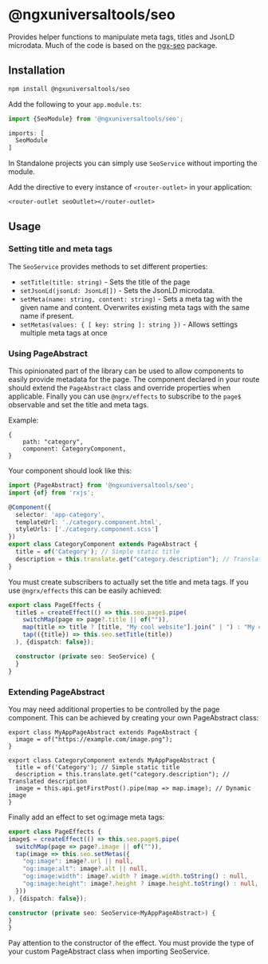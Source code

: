 # @ngxuniversaltools/seo

Provides helper functions to manipulate meta tags, titles and JsonLD microdata. Much of the code is based on
the [ngx-seo](https://github.com/samvloeberghs/kwerri-oss/tree/master/projects/ngx-seo) package.

## Installation

```bash
npm install @ngxuniversaltools/seo
```

Add the following to your `app.module.ts`:

```typescript
import {SeoModule} from '@ngxuniversaltools/seo';

imports: [
  SeoModule
]
```

In Standalone projects you can simply use `SeoService` without importing the module.

Add the directive to every instance of `<router-outlet>` in your application:
```
<router-outlet seoOutlet></router-outlet>
```

## Usage

### Setting title and meta tags

The `SeoService` provides methods to set different properties:

- `setTitle(title: string)` - Sets the title of the page
- `setJsonLd(jsonLd: JsonLd[])` - Sets the JsonLD microdata.
- `setMeta(name: string, content: string)` - Sets a meta tag with the given name and content. Overwrites existing meta
  tags with the same name if present.
- `setMetas(values: { [ key: string ]: string })` - Allows settings multiple meta tags at once

### Using PageAbstract

This opinionated part of the library can be used to allow components to easily provide metadata for the page. The
component
declared in your route should extend the `PageAbstract` class and override properties when applicable. Finally you can
use `@ngrx/effects` to subscribe to the `page$` observable and set the title and meta tags.

Example:

```
{
    path: "category",
    component: CategoryComponent,
}
```

Your component should look like this:

```typescript
import {PageAbstract} from '@ngxuniversaltools/seo';
import {of} from 'rxjs';

@Component({
  selector: 'app-category',
  templateUrl: './category.component.html',
  styleUrls: ['./category.component.scss']
})
export class CategoryComponent extends PageAbstract {
  title = of('Category'); // Simple static title
  description = this.translate.get("category.description"); // Translated description
}
```

You must create subscribers to actually set the title and meta tags. If you use `@ngrx/effects` this can be easily
achieved:

```typescript
export class PageEffects {
  title$ = createEffect(() => this.seo.page$.pipe(
    switchMap(page => page?.title || of("")),
    map(title => title ? [title, "My cool website"].join(" | ") : "My cool website"),
    tap(({title}) => this.seo.setTitle(title))
  ), {dispatch: false});

  constructor (private seo: SeoService) {
  }
}
```

### Extending PageAbstract

You may need additional properties to be controlled by the page component. This can be achieved by creating your own
PageAbstract class:

```
export class MyAppPageAbstract extends PageAbstract {
  image = of("https://example.com/image.png");  
}

export class CategoryComponent extends MyAppPageAbstract {
  title = of('Category'); // Simple static title
  description = this.translate.get("category.description"); // Translated description
  image = this.api.getFirstPost().pipe(map => map.image); // Dynamic image
}

```

Finally add an effect to set og:image meta tags:

  ```typescript
  export class PageEffects {
  image$ = createEffect(() => this.seo.page$.pipe(
    switchMap(page => page?.image || of("")),
    tap(image => this.seo.setMetas({
      "og:image": image?.url || null,
      "og:image:alt": image?.alt || null,
      "og:image:width": image?.width ? image.width.toString() : null,
      "og:image:height": image?.height ? image.height.toString() : null,
    }))
  ), {dispatch: false});

  constructor (private seo: SeoService<MyAppPageAbstract>) {
  }
}
  ```

Pay attention to the constructor of the effect. You must provide the type of your custom PageAbstract class when
importing SeoService.
